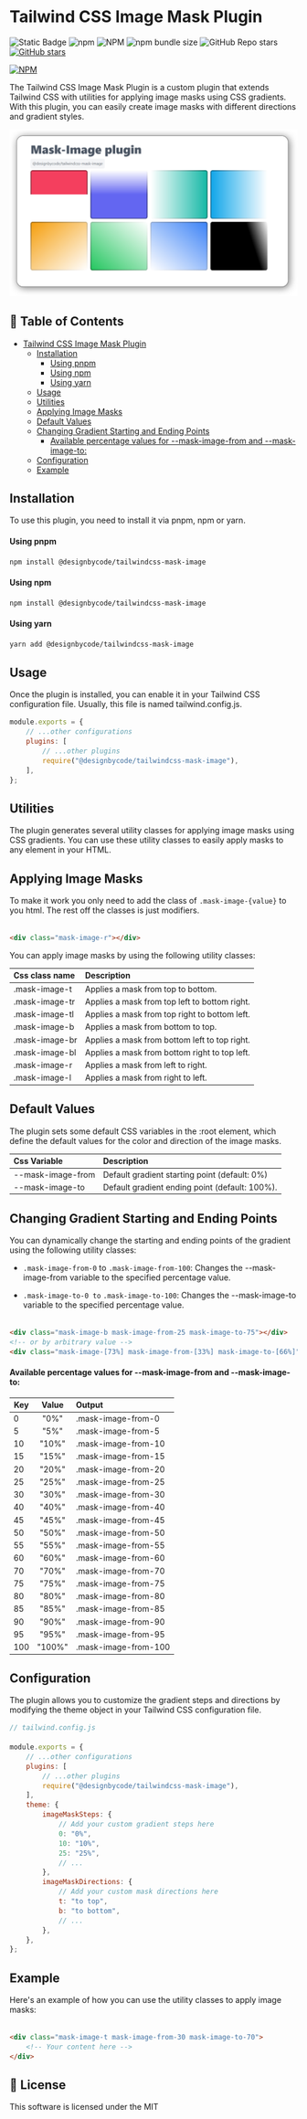 # Tailwind CSS Image Mask Plugin

![Static Badge](https://img.shields.io/badge/%40designbycode%2Ftailwindcss-mask-image)
![npm](https://img.shields.io/npm/dt/%40designbycode/tailwindcss-mask-image)
![NPM](https://img.shields.io/npm/l/%40designbycode%2Ftailwindcss-mask-image)
![npm bundle size](https://img.shields.io/bundlephobia/min/%40designbycode%2Ftailwindcss-mask-image)
![GitHub Repo stars](https://img.shields.io/github/stars/designbycode/tailwindcss-mask-image)
[![GitHub stars](https://img.shields.io/github/stars/DesignByCode/tailwindcss-mask-image?style=social)](https://github.com/DesignByCode/tailwindcss-mask-image/stargazers)

[![NPM](https://nodei.co/npm/@designbycode/tailwindcss-mask-image.png)](https://nodei.co/npm/@designbycode/tailwindcss-mask-image/)

The Tailwind CSS Image Mask Plugin is a custom plugin that extends Tailwind CSS with utilities for applying image masks using CSS gradients. With this plugin, you can easily create image masks with different directions and gradient styles.

![Mask Image Plugin](screenshot.png)

## 🚩 Table of Contents

* [Tailwind CSS Image Mask Plugin](#tailwind-css-image-mask-plugin)
    * [Installation](#installation)
        * [Using pnpm](#using-pnpm)
        * [Using npm](#using-npm)
        * [Using yarn](#using-yarn)
    * [Usage](#usage)
    * [Utilities](#utilities)
    * [Applying Image Masks](#applying-image-masks)
    * [Default Values](#default-values)
    * [Changing Gradient Starting and Ending Points](#changing-gradient-starting-and-ending-points)
        * [Available percentage values for --mask-image-from and --mask-image-to:](#available-percentage-values-for---mask-image-from-and---mask-image-to)
    * [Configuration](#configuration)
    * [Example](#example)

## Installation

To use this plugin, you need to install it via pnpm, npm or yarn.

#### Using pnpm

```bash
npm install @designbycode/tailwindcss-mask-image
```

#### Using npm

```bash
npm install @designbycode/tailwindcss-mask-image
```

#### Using yarn

```bash
yarn add @designbycode/tailwindcss-mask-image
```

## Usage

Once the plugin is installed, you can enable it in your Tailwind CSS configuration file. Usually, this file is named tailwind.config.js.

```javascript
module.exports = {
    // ...other configurations
    plugins: [
        // ...other plugins
        require("@designbycode/tailwindcss-mask-image"),
    ],
};
```

## Utilities

The plugin generates several utility classes for applying image masks using CSS gradients. You can use these utility classes to easily apply masks to any element in your HTML.

## Applying Image Masks

To make it work you only need to add the class of ```.mask-image-{value}``` to you html. The rest off the classes is just modifiers.

```html

<div class="mask-image-r"></div>
```

You can apply image masks by using the following utility classes:

| Css class name | Description                                   |
|:---------------|:----------------------------------------------|
| .mask-image-t  | Applies a mask from top to bottom.            |
| .mask-image-tr | Applies a mask from top left to bottom right. |
| .mask-image-tl | Applies a mask from top right to bottom left. |
| .mask-image-b  | Applies a mask from bottom to top.            |
| .mask-image-br | Applies a mask from bottom left to top right. |
| .mask-image-bl | Applies a mask from bottom right to top left. |
| .mask-image-r  | Applies a mask from left to right.            |
| .mask-image-l  | Applies a mask from right to left.            |

## Default Values

The plugin sets some default CSS variables in the :root element, which define the default values for the color and direction of the image masks.

| Css Variable      | Description                                    |
|:------------------|:-----------------------------------------------|
| --mask-image-from | Default gradient starting point (default: 0%)  |
| --mask-image-to   | Default gradient ending point (default: 100%). |

## Changing Gradient Starting and Ending Points

You can dynamically change the starting and ending points of the gradient using the following utility classes:

* ```.mask-image-from-0``` to ```.mask-image-from-100```: Changes the --mask-image-from variable to the specified percentage value.

* ```.mask-image-to-0 to``` ```.mask-image-to-100```: Changes the --mask-image-to variable to the specified percentage value.

```html

<div class="mask-image-b mask-image-from-25 mask-image-to-75"></div>
<!-- or by arbitrary value -->
<div class="mask-image-[73%] mask-image-from-[33%] mask-image-to-[66%]"></div>
```

#### Available percentage values for --mask-image-from and --mask-image-to:

| Key | Value  | Output               |
|-----|:------:|:---------------------| 
| 0   |  "0%"  | .mask-image-from-0   |
| 5   |  "5%"  | .mask-image-from-5   |
| 10  | "10%"  | .mask-image-from-10  |
| 15  | "15%"  | .mask-image-from-15  |
| 20  | "20%"  | .mask-image-from-20  |
| 25  | "25%"  | .mask-image-from-25  |
| 30  | "30%"  | .mask-image-from-30  |
| 40  | "40%"  | .mask-image-from-40  |
| 45  | "45%"  | .mask-image-from-45  |
| 50  | "50%"  | .mask-image-from-50  |
| 55  | "55%"  | .mask-image-from-55  |
| 60  | "60%"  | .mask-image-from-60  |
| 70  | "70%"  | .mask-image-from-70  |
| 75  | "75%"  | .mask-image-from-75  |
| 80  | "80%"  | .mask-image-from-80  |
| 85  | "85%"  | .mask-image-from-85  |
| 90  | "90%"  | .mask-image-from-90  |
| 95  | "95%"  | .mask-image-from-95  |
| 100 | "100%" | .mask-image-from-100 |

## Configuration

The plugin allows you to customize the gradient steps and directions by modifying the theme object in your Tailwind CSS configuration file.

```javascript
// tailwind.config.js

module.exports = {
    // ...other configurations
    plugins: [
        // ...other plugins
        require("@designbycode/tailwindcss-mask-image"),
    ],
    theme: {
        imageMaskSteps: {
            // Add your custom gradient steps here
            0: "0%",
            10: "10%",
            25: "25%",
            // ...
        },
        imageMaskDirections: {
            // Add your custom mask directions here
            t: "to top",
            b: "to bottom",
            // ...
        },
    },
};

```

## Example

Here's an example of how you can use the utility classes to apply image masks:

```html

<div class="mask-image-t mask-image-from-30 mask-image-to-70">
    <!-- Your content here -->
</div>

```

## 📜 License

This software is licensed under the MIT











